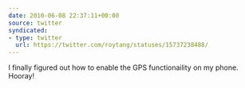 ```yaml
---
date: 2010-06-08 22:37:11+00:00
source: twitter
syndicated:
- type: twitter
  url: https://twitter.com/roytang/statuses/15737238488/
---
```


I finally figured out how to enable the GPS functionaility on my phone. Hooray!